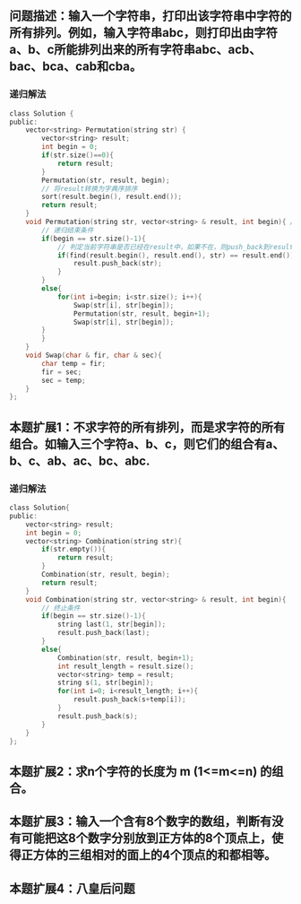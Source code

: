 ## 问题描述：输入一个字符串，打印出该字符串中字符的所有排列。例如，输入字符串abc，则打印出由字符a、b、c所能排列出来的所有字符串abc、acb、bac、bca、cab和cba。
### 递归解法
```c
class Solution {
public:
    vector<string> Permutation(string str) {
        vector<string> result;
        int begin = 0;
        if(str.size()==0){
            return result;
        }
        Permutation(str, result, begin);
        // 将result转换为字典序排序
        sort(result.begin(), result.end());
        return result;
    }
    void Permutation(string str, vector<string> & result, int begin){ // 注意result需要以引用方式传递
        // 递归结束条件
        if(begin == str.size()-1){
            // 判定当前字符串是否已经在result中，如果不在，则push_back到result中
            if(find(result.begin(), result.end(), str) == result.end()){
                result.push_back(str);
            }
        }
        else{
            for(int i=begin; i<str.size(); i++){     
                Swap(str[i], str[begin]);
                Permutation(str, result, begin+1);
                Swap(str[i], str[begin]);
        }
        }
    }
    void Swap(char & fir, char & sec){
        char temp = fir;
        fir = sec;
        sec = temp;
    }
};
```

## 本题扩展1：不求字符的所有排列，而是求字符的所有组合。如输入三个字符a、b、c，则它们的组合有a、b、c、ab、ac、bc、abc.
### 递归解法
```c
class Solution{
public:
    vector<string> result;
    int begin = 0;
    vector<string> Combination(string str){
        if(str.empty()){
            return result;
        }
        Combination(str, result, begin);
        return result;
    }
    void Combination(string str, vector<string> & result, int begin){
        // 终止条件
        if(begin == str.size()-1){
            string last(1, str[begin]);
            result.push_back(last);
        }
        else{
            Combination(str, result, begin+1);
            int result_length = result.size();
            vector<string> temp = result;
            string s(1, str[begin]);
            for(int i=0; i<result_length; i++){
                result.push_back(s+temp[i]);
            }
            result.push_back(s);
        }           
    }
};
```

## 本题扩展2：求n个字符的长度为 m (1<=m<=n) 的组合。
## 本题扩展3：输入一个含有8个数字的数组，判断有没有可能把这8个数字分别放到正方体的8个顶点上，使得正方体的三组相对的面上的4个顶点的和都相等。
## 本题扩展4：八皇后问题
